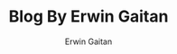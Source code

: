 ---
slogan: Coding apps for fun!
author: Erwin Gaitan
authorWebsite: https://goerwin.co
title: Blog By Erwin Gaitan
description: Personal Blog by Erwin Gaitan
favicon: https://www.goerwin.co/favicon.2ffaed93a60f96abd18e6d71ef564314.png
authorImg: require(/junior.png)
blogName: GOErwin
baseUrl: /
postsPerPage: 3
---
